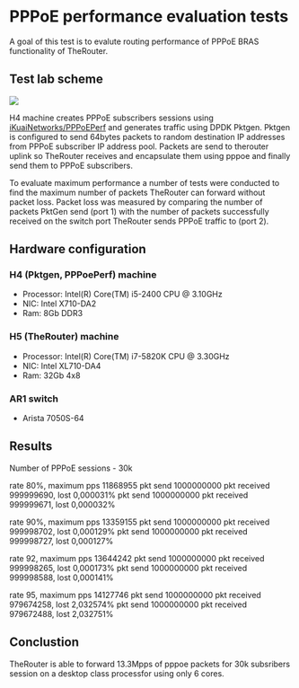 # PPPoE performance evaluation tests

A goal of this test is to evalute routing performance of PPPoE BRAS functionality of TheRouter.

## Test lab scheme
<img src="http://therouter.net/images/tests/pppoe_tests/perf_tests/pppoe_perf_lab2.png">

H4 machine creates PPPoE subscribers sessions using <a href="https://github.com/iKuaiNetworks/PPPoEPerf">
iKuaiNetworks/PPPoEPerf</a> and generates traffic using DPDK Pktgen. Pktgen is configured to send 64bytes
packets to random destination IP addresses from PPPoE subscriber IP address pool. Packets are send to therouter
uplink so TheRouter receives and encapsulate them using pppoe and finally send them to PPPoE subscribers.

To evaluate maximum performance a number of tests were conducted to find the maximum number of packets
TheRouter can forward without packet loss. Packet loss was measured by comparing the number
of packets PktGen send (port 1) with the number of packets successfully received on the switch port
TheRouter sends PPPoE traffic to (port 2).

## Hardware configuration

### H4 (Pktgen, PPPoePerf) machine
 * Processor: Intel(R) Core(TM) i5-2400 CPU @ 3.10GHz
 * NIC: Intel X710-DA2
 * Ram: 8Gb DDR3
		
### H5 (TheRouter) machine
 * Processor: Intel(R) Core(TM) i7-5820K CPU @ 3.30GHz
 * NIC: Intel XL710-DA4
 * Ram: 32Gb 4x8

### AR1 switch
 * Arista 7050S-64

## Results

Number of PPPoE sessions - 30k

rate 80%, maximum pps 11868955
pkt send 1000000000 pkt received 999999690, lost 0,000031%
pkt send 1000000000 pkt received 999999671, lost 0,000032%

rate 90%, maximum pps 13359155
pkt send 1000000000 pkt received 999998702, lost 0,000129%
pkt send 1000000000 pkt received 999998727, lost 0,000127%

rate 92, maximum pps 13644242
pkt send 1000000000 pkt received 999998265, lost 0,000173%
pkt send 1000000000 pkt received 999998588, lost 0,000141%

rate 95, maximum pps 14127746
pkt send 1000000000 pkt received 979674258, lost 2,032574%
pkt send 1000000000 pkt received 979672488, lost 2,032751%

## Conclustion
TheRouter is able to forward 13.3Mpps of pppoe packets for 30k 
subsribers session on a desktop class processfor using only 6 cores.
